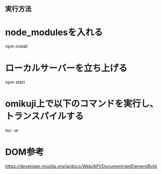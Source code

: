 ## 実行方法
# node_modulesを入れる
npm install

# ローカルサーバーを立ち上げる
npm start

# omikuji上で以下のコマンドを実行し、トランスパイルする
tsc -w

# DOM参考
https://developer.mozilla.org/ja/docs/Web/API/Document/getElementById